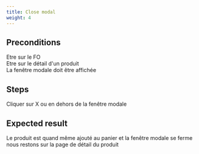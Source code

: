 ```yaml
---
title: Close modal
weight: 4
---
```


## Preconditions

Etre sur le FO\
Etre sur le détail d'un produit\
La fenêtre modale doit être affichée
## Steps

Cliquer sur X ou en dehors de la fenêtre modale

## Expected result

Le produit est quand même ajouté au panier et la fenêtre modale se ferme nous restons sur la page de détail du produit

